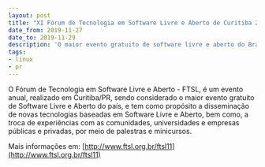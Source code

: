 ```yaml
---
layout: post
title: "XI Fórum de Tecnologia em Software Livre e Aberto de Curitiba 2019"
date_from: 2019-11-27
date_to: 2019-11-29
description: 'O maior evento gratuito de software livre e aberto do Brasil.'
tags:
- linux
- pr
---
```


O Fórum de Tecnologia em Software Livre e Aberto - FTSL, é um evento anual, realizado em Curitiba/PR, sendo considerado o maior evento gratuito de Software Livre e Aberto do país, e tem como propósito a disseminação de novas tecnologias baseadas em Software Livre e Aberto, bem como, a troca de experiências com as comunidades, universidades e empresas públicas e privadas, por meio de palestras e minicursos.
 

Mais informações em: [http://www.ftsl.org.br/ftsl11](http://www.ftsl.org.br/ftsl11)
